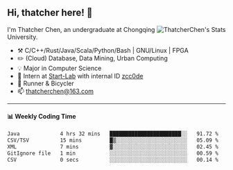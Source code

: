 ## Hi, thatcher here! :wave:

<img align="right" src="https://github-readme-stats.vercel.app/api?username=thatcherchen&title_color=333&text_color=777" alt="ThatcherChen's Stats" >

I'm Thatcher Chen, an undergraduate at Chongqing University.

- :hammer_and_pick:  C/C++/Rust/Java/Scala/Python/Bash | GNU/Linux | FPGA
- :pencil2:  (Cloud) Database, Data Mining, Urban Computing
- :bulb:   Major in Computer Science
- :telescope:  Intern at [Start-Lab](https://github.com/Spatio-Temporal-Lab) with internal ID [zcc0de](https://github.com/zcc0de)
- :seedling:  Runner & Bicycler
- :mailbox: thatcherchen@163.com

---

#### :bar_chart: Weekly Coding Time

<!--START_SECTION:waka-->

```txt
Java             4 hrs 32 mins   ███████████████████████░░   91.72 %
CSV/TSV          15 mins         █▒░░░░░░░░░░░░░░░░░░░░░░░   05.09 %
XML              7 mins          ▓░░░░░░░░░░░░░░░░░░░░░░░░   02.45 %
GitIgnore file   1 min           ░░░░░░░░░░░░░░░░░░░░░░░░░   00.59 %
CSV              0 secs          ░░░░░░░░░░░░░░░░░░░░░░░░░   00.14 %
```

<!--END_SECTION:waka-->
